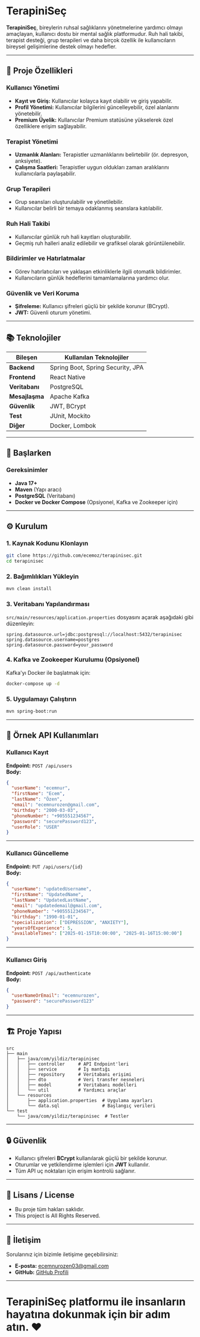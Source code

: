 # TerapiniSeç

**TerapiniSeç**, bireylerin ruhsal sağlıklarını yönetmelerine yardımcı olmayı amaçlayan, kullanıcı dostu bir mental sağlık platformudur. Ruh hali takibi, terapist desteği, grup terapileri ve daha birçok özellik ile kullanıcıların bireysel gelişimlerine destek olmayı hedefler.

---

## 🚀 Proje Özellikleri

### Kullanıcı Yönetimi
- **Kayıt ve Giriş:** Kullanıcılar kolayca kayıt olabilir ve giriş yapabilir.
- **Profil Yönetimi:** Kullanıcılar bilgilerini güncelleyebilir, özel alanlarını yönetebilir.
- **Premium Üyelik:** Kullanıcılar Premium statüsüne yükselerek özel özelliklere erişim sağlayabilir.

### Terapist Yönetimi
- **Uzmanlık Alanları:** Terapistler uzmanlıklarını belirtebilir (ör. depresyon, anksiyete).
- **Çalışma Saatleri:** Terapistler uygun oldukları zaman aralıklarını kullanıcılarla paylaşabilir.

### Grup Terapileri
- Grup seansları oluşturulabilir ve yönetilebilir.
- Kullanıcılar belirli bir temaya odaklanmış seanslara katılabilir.

### Ruh Hali Takibi
- Kullanıcılar günlük ruh hali kayıtları oluşturabilir.
- Geçmiş ruh halleri analiz edilebilir ve grafiksel olarak görüntülenebilir.

### Bildirimler ve Hatırlatmalar
- Görev hatırlatıcıları ve yaklaşan etkinliklerle ilgili otomatik bildirimler.
- Kullanıcıların günlük hedeflerini tamamlamalarına yardımcı olur.

### Güvenlik ve Veri Koruma
- **Şifreleme:** Kullanıcı şifreleri güçlü bir şekilde korunur (BCrypt).
- **JWT:** Güvenli oturum yönetimi.

---

## 📚 Teknolojiler

| **Bileşen**      | **Kullanılan Teknolojiler**          |
|-------------------|--------------------------------------|
| **Backend**       | Spring Boot, Spring Security, JPA   |
| **Frontend**      | React Native                        |
| **Veritabanı**    | PostgreSQL                          |
| **Mesajlaşma**    | Apache Kafka                        |
| **Güvenlik**      | JWT, BCrypt                         |
| **Test**          | JUnit, Mockito                      |
| **Diğer**         | Docker, Lombok                      |

---

## 🌟 Başlarken

### Gereksinimler
- **Java 17+**
- **Maven** (Yapı aracı)
- **PostgreSQL** (Veritabanı)
- **Docker ve Docker Compose** (Opsiyonel, Kafka ve Zookeeper için)

---

## ⚙️ Kurulum

### 1. Kaynak Kodunu Klonlayın
```bash
git clone https://github.com/ecemoz/terapinisec.git
cd terapinisec
```

### 2. Bağımlılıkları Yükleyin
```bash
mvn clean install
```

### 3. Veritabanı Yapılandırması
`src/main/resources/application.properties` dosyasını açarak aşağıdaki gibi düzenleyin:
```properties
spring.datasource.url=jdbc:postgresql://localhost:5432/terapinisec
spring.datasource.username=postgres
spring.datasource.password=your_password
```

### 4. Kafka ve Zookeeper Kurulumu (Opsiyonel)
Kafka'yı Docker ile başlatmak için:
```bash
docker-compose up -d
```

### 5. Uygulamayı Çalıştırın
```bash
mvn spring-boot:run
```

---

## 📌 Örnek API Kullanımları

### Kullanıcı Kayıt
**Endpoint:** `POST /api/users`  
**Body:**
```json
{
  "userName": "ecemnur",
  "firstName": "Ecem",
  "lastName": "Özen",
  "email": "ecemnurozen@gmail.com",
  "birthday": "2000-03-03",
  "phoneNumber": "+905551234567",
  "password": "securePassword123",
  "userRole": "USER"
}
```

---

### Kullanıcı Güncelleme
**Endpoint:** `PUT /api/users/{id}`  
**Body:**
```json
{
  "userName": "updatedUsername",
  "firstName": "UpdatedName",
  "lastName": "UpdatedLastName",
  "email": "updatedemail@gmail.com",
  "phoneNumber": "+905551234567",
  "birthday": "1990-01-01",
  "specialization": ["DEPRESSION", "ANXIETY"],
  "yearsOfExperience": 5,
  "availableTimes": ["2025-01-15T10:00:00", "2025-01-16T15:00:00"]
}
```

---

### Kullanıcı Giriş
**Endpoint:** `POST /api/authenticate`  
**Body:**
```json
{
  "userNameOrEmail": "ecemnurozen",
  "password": "securePassword123"
}
```

---

## 🏗️ Proje Yapısı

```plaintext
src
├── main
│   ├── java/com/yildiz/terapinisec
│   │   ├── controller     # API Endpoint'leri
│   │   ├── service        # İş mantığı
│   │   ├── repository     # Veritabanı erişimi
│   │   ├── dto            # Veri transfer nesneleri
│   │   ├── model          # Veritabanı modelleri
│   │   └── util           # Yardımcı araçlar
│   └── resources
│       ├── application.properties  # Uygulama ayarları
│       └── data.sql                # Başlangıç verileri
└── test
    └── java/com/yildiz/terapinisec  # Testler
```

---

## 🔒 Güvenlik

- Kullanıcı şifreleri **BCrypt** kullanılarak güçlü bir şekilde korunur.
- Oturumlar ve yetkilendirme işlemleri için **JWT** kullanılır.
- Tüm API uç noktaları için erişim kontrolü sağlanır.

---

## 📄 Lisans / License
 * Bu proje tüm hakları saklıdır.
 * This project is All Rights Reserved.
---

## 👥 İletişim

Sorularınız için bizimle iletişime geçebilirsiniz:
- **E-posta:** [ecemnurozen03@gmail.com](mailto:ecemnurozen03@gmail.com)
- **GitHub:** [GitHub Profili](https://github.com/ecemoz)

--- 

# **TerapiniSeç** platformu ile insanların hayatına dokunmak için bir adım atın. ❤️ 
